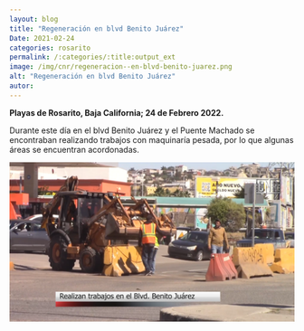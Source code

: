 ```yaml
---
layout: blog
title: "Regeneración en blvd Benito Juárez"
Date: 2021-02-24
categories: rosarito
permalink: /:categories/:title:output_ext
image: /img/cnr/regeneracion--en-blvd-benito-juarez.png
alt: "Regeneración en blvd Benito Juárez"
autor:
---
```


**Playas de Rosarito, Baja California; 24 de Febrero 2022.** 

Durante este día en el blvd Benito Juárez y el Puente Machado se encontraban realizando trabajos con maquinaría pesada, por lo que algunas áreas se encuentran acordonadas.

<div id="carouselExampleSlidesOnly" class="carousel slide" data-ride="carousel">
  <div class="carousel-inner">
    <div class="carousel-item active">
       <img class="d-block w-100" src="/img/cnr/regeneracion--en-blvd-benito-juarez.png" loading="lazy"  alt="Regeneración en blvd Benito Juárez">
    </div>
  </div>
</div>
